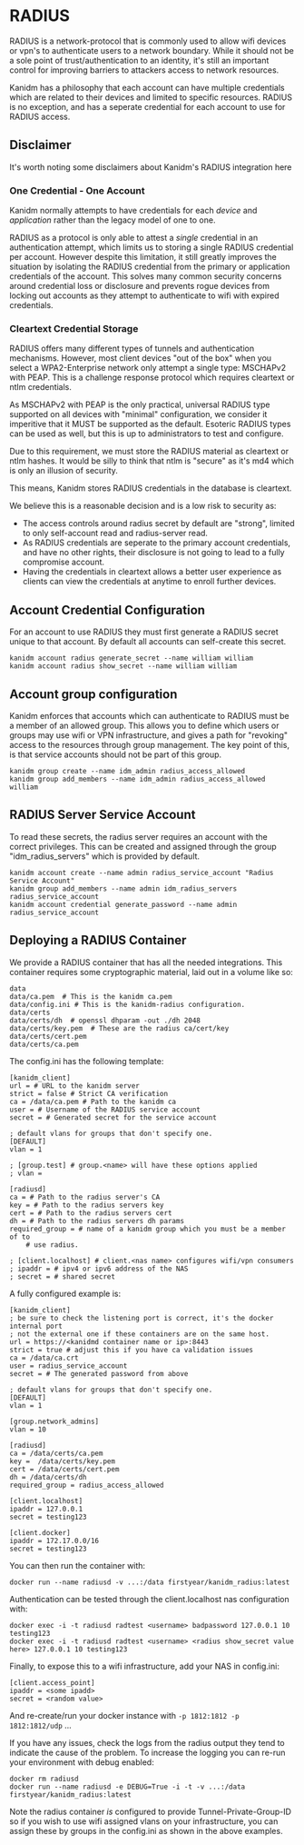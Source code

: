 # RADIUS

RADIUS is a network-protocol that is commonly used to allow wifi devices or
vpn's to authenticate users to a network boundary. While it should not be a
sole point of trust/authentication to an identity, it's still an important
control for improving barriers to attackers access to network resources.

Kanidm has a philosophy that each account can have multiple credentials which
are related to their devices and limited to specific resources. RADIUS is
no exception, and has a seperate credential for each account to use for
RADIUS access.

## Disclaimer

It's worth noting some disclaimers about Kanidm's RADIUS integration here

### One Credential - One Account

Kanidm normally attempts to have credentials for each *device* and *application*
rather than the legacy model of one to one.

RADIUS as a protocol is only able to attest a *single* credential in an authentication
attempt, which limits us to storing a single RADIUS credential per account. However
despite this limitation, it still greatly improves the situation by isolating the
RADIUS credential from the primary or application credentials of the account. This
solves many common security concerns around credential loss or disclosure
and prevents rogue devices from locking out accounts as they attempt to
authenticate to wifi with expired credentials.

### Cleartext Credential Storage

RADIUS offers many different types of tunnels and authentication mechanisms.
However, most client devices "out of the box" when you select a WPA2-Enterprise
network only attempt a single type: MSCHAPv2 with PEAP. This is a challenge
response protocol which requires cleartext or ntlm credentials.

As MSCHAPv2 with PEAP is the only practical, universal RADIUS type supported
on all devices with "minimal" configuration, we consider it imperitive
that it MUST be supported as the default. Esoteric RADIUS types can be used
as well, but this is up to administrators to test and configure.

Due to this requirement, we must store the RADIUS material as cleartext or
ntlm hashes. It would be silly to think that ntlm is "secure" as it's md4
which is only an illusion of security.

This means, Kanidm stores RADIUS credentials in the database is cleartext.

We believe this is a reasonable decision and is a low risk to security as:

* The access controls around radius secret by default are "strong", limited to only self-account read and radius-server read.
* As RADIUS credentials are seperate to the primary account credentials, and have no other rights, their disclosure is not going to lead to a fully compromise account.
* Having the credentials in cleartext allows a better user experience as clients can view the credentials at anytime to enroll further devices.

## Account Credential Configuration

For an account to use RADIUS they must first generate a RADIUS secret unique to
that account. By default all accounts can self-create this secret.

    kanidm account radius generate_secret --name william william
    kanidm account radius show_secret --name william william

## Account group configuration

Kanidm enforces that accounts which can authenticate to RADIUS must be a member
of an allowed group. This allows you to define which users or groups may use
wifi or VPN infrastructure, and gives a path for "revoking" access to the resources
through group management. The key point of this, is that service accounts should
not be part of this group.

    kanidm group create --name idm_admin radius_access_allowed
    kanidm group add_members --name idm_admin radius_access_allowed william

## RADIUS Server Service Account

To read these secrets, the radius server requires an account with the
correct privileges. This can be created and assigned through the group
"idm_radius_servers" which is provided by default.

    kanidm account create --name admin radius_service_account "Radius Service Account"
    kanidm group add_members --name admin idm_radius_servers radius_service_account
    kanidm account credential generate_password --name admin radius_service_account

## Deploying a RADIUS Container

We provide a RADIUS container that has all the needed integrations. This container
requires some cryptographic material, laid out in a volume like so:

    data
    data/ca.pem  # This is the kanidm ca.pem
    data/config.ini # This is the kanidm-radius configuration.
    data/certs
    data/certs/dh  # openssl dhparam -out ./dh 2048
    data/certs/key.pem  # These are the radius ca/cert/key
    data/certs/cert.pem
    data/certs/ca.pem

The config.ini has the following template:

    [kanidm_client]
    url = # URL to the kanidm server
    strict = false # Strict CA verification
    ca = /data/ca.pem # Path to the kanidm ca
    user = # Username of the RADIUS service account
    secret = # Generated secret for the service account

    ; default vlans for groups that don't specify one.
    [DEFAULT]
    vlan = 1

    ; [group.test] # group.<name> will have these options applied
    ; vlan =

    [radiusd]
    ca = # Path to the radius server's CA
    key = # Path to the radius servers key
    cert = # Path to the radius servers cert
    dh = # Path to the radius servers dh params
    required_group = # name of a kanidm group which you must be a member of to
        # use radius.

    ; [client.localhost] # client.<nas name> configures wifi/vpn consumers
    ; ipaddr = # ipv4 or ipv6 address of the NAS
    ; secret = # shared secret

A fully configured example is:

    [kanidm_client]
    ; be sure to check the listening port is correct, it's the docker internal port
    ; not the external one if these containers are on the same host.
    url = https://<kanidmd container name or ip>:8443
    strict = true # adjust this if you have ca validation issues
    ca = /data/ca.crt
    user = radius_service_account
    secret = # The generated password from above

    ; default vlans for groups that don't specify one.
    [DEFAULT]
    vlan = 1

    [group.network_admins]
    vlan = 10

    [radiusd]
    ca = /data/certs/ca.pem
    key =  /data/certs/key.pem
    cert = /data/certs/cert.pem
    dh = /data/certs/dh
    required_group = radius_access_allowed

    [client.localhost]
    ipaddr = 127.0.0.1
    secret = testing123

    [client.docker]
    ipaddr = 172.17.0.0/16
    secret = testing123

You can then run the container with:

    docker run --name radiusd -v ...:/data firstyear/kanidm_radius:latest

Authentication can be tested through the client.localhost nas configuration with:

    docker exec -i -t radiusd radtest <username> badpassword 127.0.0.1 10 testing123
    docker exec -i -t radiusd radtest <username> <radius show_secret value here> 127.0.0.1 10 testing123

Finally, to expose this to a wifi infrastructure, add your NAS in config.ini:

    [client.access_point]
    ipaddr = <some ipadd>
    secret = <random value>

And re-create/run your docker instance with `-p 1812:1812 -p 1812:1812/udp` ...

If you have any issues, check the logs from the radius output they tend to indicate the cause
of the problem. To increase the logging you can re-run your environment with debug enabled:

    docker rm radiusd
    docker run --name radiusd -e DEBUG=True -i -t -v ...:/data firstyear/kanidm_radius:latest

Note the radius container *is* configured to provide Tunnel-Private-Group-ID so if you wish to use
wifi assigned vlans on your infrastructure, you can assign these by groups in the config.ini as
shown in the above examples.
